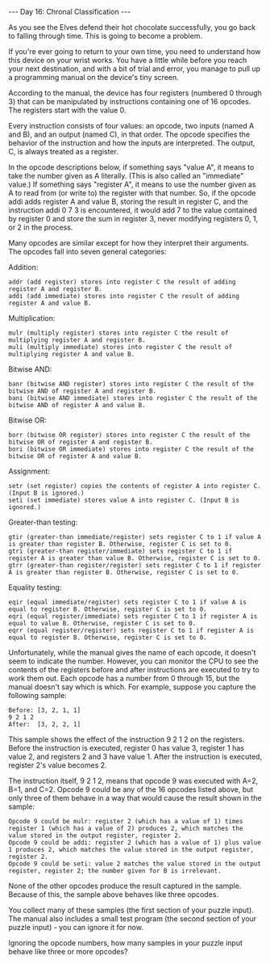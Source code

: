 --- Day 16: Chronal Classification ---

As you see the Elves defend their hot chocolate successfully, you go back to falling through time. This is going to become a problem.

If you're ever going to return to your own time, you need to understand how this device on your wrist works. You have a little while before you reach your next destination, and with a bit of trial and error, you manage to pull up a programming manual on the device's tiny screen.

According to the manual, the device has four registers (numbered 0 through 3) that can be manipulated by instructions containing one of 16 opcodes. The registers start with the value 0.

Every instruction consists of four values: an opcode, two inputs (named A and B), and an output (named C), in that order. The opcode specifies the behavior of the instruction and how the inputs are interpreted. The output, C, is always treated as a register.

In the opcode descriptions below, if something says "value A", it means to take the number given as A literally. (This is also called an "immediate" value.) If something says "register A", it means to use the number given as A to read from (or write to) the register with that number. So, if the opcode addi adds register A and value B, storing the result in register C, and the instruction addi 0 7 3 is encountered, it would add 7 to the value contained by register 0 and store the sum in register 3, never modifying registers 0, 1, or 2 in the process.

Many opcodes are similar except for how they interpret their arguments. The opcodes fall into seven general categories:

Addition:

    addr (add register) stores into register C the result of adding register A and register B.
    addi (add immediate) stores into register C the result of adding register A and value B.

Multiplication:

    mulr (multiply register) stores into register C the result of multiplying register A and register B.
    muli (multiply immediate) stores into register C the result of multiplying register A and value B.

Bitwise AND:

    banr (bitwise AND register) stores into register C the result of the bitwise AND of register A and register B.
    bani (bitwise AND immediate) stores into register C the result of the bitwise AND of register A and value B.

Bitwise OR:

    borr (bitwise OR register) stores into register C the result of the bitwise OR of register A and register B.
    bori (bitwise OR immediate) stores into register C the result of the bitwise OR of register A and value B.

Assignment:

    setr (set register) copies the contents of register A into register C. (Input B is ignored.)
    seti (set immediate) stores value A into register C. (Input B is ignored.)

Greater-than testing:

    gtir (greater-than immediate/register) sets register C to 1 if value A is greater than register B. Otherwise, register C is set to 0.
    gtri (greater-than register/immediate) sets register C to 1 if register A is greater than value B. Otherwise, register C is set to 0.
    gtrr (greater-than register/register) sets register C to 1 if register A is greater than register B. Otherwise, register C is set to 0.

Equality testing:

    eqir (equal immediate/register) sets register C to 1 if value A is equal to register B. Otherwise, register C is set to 0.
    eqri (equal register/immediate) sets register C to 1 if register A is equal to value B. Otherwise, register C is set to 0.
    eqrr (equal register/register) sets register C to 1 if register A is equal to register B. Otherwise, register C is set to 0.

Unfortunately, while the manual gives the name of each opcode, it doesn't seem to indicate the number. However, you can monitor the CPU to see the contents of the registers before and after instructions are executed to try to work them out. Each opcode has a number from 0 through 15, but the manual doesn't say which is which. For example, suppose you capture the following sample:

    Before: [3, 2, 1, 1]
    9 2 1 2
    After:  [3, 2, 2, 1]

This sample shows the effect of the instruction 9 2 1 2 on the registers. Before the instruction is executed, register 0 has value 3, register 1 has value 2, and registers 2 and 3 have value 1. After the instruction is executed, register 2's value becomes 2.

The instruction itself, 9 2 1 2, means that opcode 9 was executed with A=2, B=1, and C=2. Opcode 9 could be any of the 16 opcodes listed above, but only three of them behave in a way that would cause the result shown in the sample:

    Opcode 9 could be mulr: register 2 (which has a value of 1) times register 1 (which has a value of 2) produces 2, which matches the value stored in the output register, register 2.
    Opcode 9 could be addi: register 2 (which has a value of 1) plus value 1 produces 2, which matches the value stored in the output register, register 2.
    Opcode 9 could be seti: value 2 matches the value stored in the output register, register 2; the number given for B is irrelevant.

None of the other opcodes produce the result captured in the sample. Because of this, the sample above behaves like three opcodes.

You collect many of these samples (the first section of your puzzle input). The manual also includes a small test program (the second section of your puzzle input) - you can ignore it for now.

Ignoring the opcode numbers, how many samples in your puzzle input behave like three or more opcodes?

